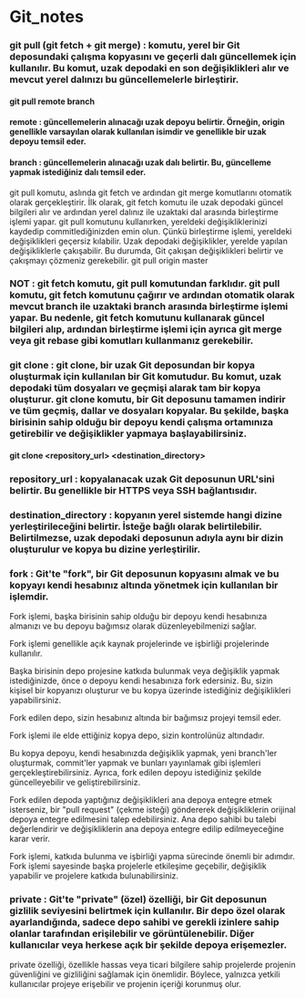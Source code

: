 # Git_notes
### git pull (git fetch + git merge) :  komutu, yerel bir Git deposundaki çalışma kopyasını ve geçerli dalı güncellemek için kullanılır. Bu komut, uzak depodaki en son değişiklikleri alır ve mevcut yerel dalınızı bu güncellemelerle birleştirir.
#### git pull remote branch
#### remote : güncellemelerin alınacağı uzak depoyu belirtir. Örneğin, origin genellikle varsayılan olarak kullanılan isimdir ve genellikle bir uzak depoyu temsil eder.

#### branch : güncellemelerin alınacağı uzak dalı belirtir. Bu, güncelleme yapmak istediğiniz dalı temsil eder.

git pull komutu, aslında git fetch ve ardından git merge komutlarını otomatik olarak gerçekleştirir. İlk olarak, git fetch komutu ile uzak depodaki güncel bilgileri alır ve ardından yerel dalınız ile uzaktaki dal arasında birleştirme işlemi yapar.
git pull komutunu kullanırken, yereldeki değişikliklerinizi kaydedip commitlediğinizden emin olun. Çünkü birleştirme işlemi, yereldeki değişiklikleri geçersiz kılabilir.
Uzak depodaki değişiklikler, yerelde yapılan değişikliklerle çakışabilir. Bu durumda, Git çakışan değişiklikleri belirtir ve çakışmayı çözmeniz gerekebilir.
git pull origin master

### NOT : git fetch komutu, git pull komutundan farklıdır. git pull komutu, git fetch komutunu çağırır ve ardından otomatik olarak mevcut branch ile uzaktaki branch arasında birleştirme işlemi yapar. Bu nedenle, git fetch komutunu kullanarak güncel bilgileri alıp, ardından birleştirme işlemi için ayrıca git merge veya git rebase gibi komutları kullanmanız gerekebilir.

### git clone : git clone, bir uzak Git deposundan bir kopya oluşturmak için kullanılan bir Git komutudur. Bu komut, uzak depodaki tüm dosyaları ve geçmişi alarak tam bir kopya oluşturur. git clone komutu, bir Git deposunu tamamen indirir ve tüm geçmiş, dallar ve dosyaları kopyalar. Bu şekilde, başka birisinin sahip olduğu bir depoyu kendi çalışma ortamınıza getirebilir ve değişiklikler yapmaya başlayabilirsiniz.

#### git clone <repository_url> <destination_directory>

### repository_url : kopyalanacak uzak Git deposunun URL'sini belirtir. Bu genellikle bir HTTPS veya SSH bağlantısıdır.

### destination_directory : kopyanın yerel sistemde hangi dizine yerleştirileceğini belirtir. İsteğe bağlı olarak belirtilebilir. Belirtilmezse, uzak depodaki deposunun adıyla aynı bir dizin oluşturulur ve kopya bu dizine yerleştirilir.

### fork : Git'te "fork", bir Git deposunun kopyasını almak ve bu kopyayı kendi hesabınız altında yönetmek için kullanılan bir işlemdir.

Fork işlemi, başka birisinin sahip olduğu bir depoyu kendi hesabınıza almanızı ve bu depoyu bağımsız olarak düzenleyebilmenizi sağlar.

Fork işlemi genellikle açık kaynak projelerinde ve işbirliği projelerinde kullanılır.

Başka birisinin depo projesine katkıda bulunmak veya değişiklik yapmak istediğinizde, önce o depoyu kendi hesabınıza fork edersiniz. Bu, sizin kişisel bir kopyanızı oluşturur ve bu kopya üzerinde istediğiniz değişiklikleri yapabilirsiniz.

Fork edilen depo, sizin hesabınız altında bir bağımsız projeyi temsil eder.

Fork işlemi ile elde ettiğiniz kopya depo, sizin kontrolünüz altındadır. 

Bu kopya depoyu, kendi hesabınızda değişiklik yapmak, yeni branch'ler oluşturmak, commit'ler yapmak ve bunları yayınlamak gibi işlemleri gerçekleştirebilirsiniz.
Ayrıca, fork edilen depoyu istediğiniz şekilde güncelleyebilir ve geliştirebilirsiniz.

Fork edilen depoda yaptığınız değişiklikleri ana depoya entegre etmek isterseniz, bir "pull request" (çekme isteği) göndererek değişikliklerin orijinal depoya entegre edilmesini talep edebilirsiniz. Ana depo sahibi bu talebi değerlendirir ve değişikliklerin ana depoya entegre edilip edilmeyeceğine karar verir.

Fork işlemi, katkıda bulunma ve işbirliği yapma sürecinde önemli bir adımdır. Fork işlemi sayesinde başka projelerle etkileşime geçebilir, değişiklik yapabilir ve projelere katkıda bulunabilirsiniz.

### private : Git'te "private" (özel) özelliği, bir Git deposunun gizlilik seviyesini belirtmek için kullanılır. Bir depo özel olarak ayarlandığında, sadece depo sahibi ve gerekli izinlere sahip olanlar tarafından erişilebilir ve görüntülenebilir. Diğer kullanıcılar veya herkese açık bir şekilde depoya erişemezler.
private özelliği, özellikle hassas veya ticari bilgilere sahip projelerde projenin güvenliğini ve gizliliğini sağlamak için önemlidir. Böylece, yalnızca yetkili kullanıcılar projeye erişebilir ve projenin içeriği korunmuş olur.


